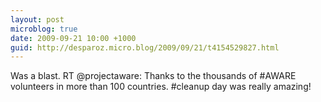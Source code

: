 ```yaml
---
layout: post
microblog: true
date: 2009-09-21 10:00 +1000
guid: http://desparoz.micro.blog/2009/09/21/t4154529827.html
---
```

Was a blast. RT @projectaware: Thanks to the thousands of #AWARE volunteers in more than 100 countries. #cleanup day was really amazing!
